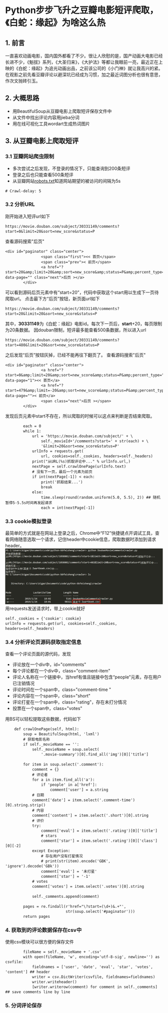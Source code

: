 # Python步步飞升之豆瓣电影短评爬取，《白蛇：缘起》为啥这么热

## 1. 前言
一直喜欢动画电影，国内国外都看了不少。很让人欣慰的是，国产动画大电影已经长进不少，《魁拔》系列，《大圣归来》，《大护法》等都让我眼前一亮，最近正在上映的《白蛇：缘起》为追光动画出品，之前该公司的《小门神》就让我高兴的紧。在观影之前先看豆瓣评论以避深坑已经成为习惯，加之最近词图分析也很有意思，作次文抛砖引玉。

## 2. 大概思路

- 用BeautifulSoup从豆瓣电影上爬取短评保存文件中
- 从文件中找出评论内容用jieba分词
- 用在线可视化工具wordart生成热词图片

## 3. 从豆瓣电影上爬取短评

### 3.1 豆瓣网站爬虫限制

- 多次尝试之后发现，不登录的情况下，只能查询到200条短评
- 登录之后也只能查看500条短评
- 从豆瓣网站[robots.txt](https://www.douban.com/robots.txt)知道网站期望的被访问的间隔为5s
```
# Crawl-delay: 5
```

### 3.2 分析URL
刚开始进入短评url如下
```
https://movie.douban.com/subject/30331149/comments?start=0&limit=20&sort=new_score&status=P
```
查看源码搜索"后页"
```
<div id="paginator" class="center">
                <span class="first"><< 首页</span>
                <span class="prev">< 前页</span>
                <a href="?start=20&amp;limit=20&amp;sort=new_score&amp;status=P&amp;percent_type=" data-page="" class="next">后页 ></a>
        </div>
```
可以看到源码后页元素中有“start=20”，代码中获取这个start用以生成下一页待爬取url。
点击最下方“后页”按钮，新页面url如下
```
https://movie.douban.com/subject/30331149/comments?start=20&limit=20&sort=new_score&status=P
```
其中，**30331149**为《白蛇：缘起》电影id。每次下一页后，**start**+20，每页限制为20条数据。
因douban限制，短评最多能查看500条数据，所以进入url
```
https://movie.douban.com/subject/30331149/comments?start=480&limit=20&sort=new_score&status=P
```
之后发现“后页”按钮灰掉，已经不能再往下翻页了。
查看源码搜索"后页"
```
<div id="paginator" class="center">
                <a href="?start=0&amp;limit=20&amp;sort=new_score&amp;status=P&amp;percent_type=" data-page="1"><< 首页</a>
                <a href="?start=479&amp;limit=-20&amp;sort=new_score&amp;status=P&amp;percent_type=" data-page="">< 前页</a>
                <span class="next">后页 ></span>
        </div>
```
发现后页元素中start不存在，所以爬取的时候可以这点来判断是否结束爬取。
```
        each = 0
        while 1:
            url = 'https://movie.douban.com/subject/' + \
                self._movieId+'/comments?start=' + str(each) + \
                '&limit=20&sort=new_score&status=P'
            urlInfo = requests.get(
                url, cookies=self._cookies, headers=self._headers)
            print("从URL(%s)抓取评论中..." % urlInfo.url,)
            nextPage = self.crawlOnePage(urlInfo.text)
            # 没有下一页，最后一个元素为前页
            if int(nextPage[-1]) < each:
                print('抓取结束...')
                break
            else:
                time.sleep(round(random.uniform(5.0, 5.5), 2)) ## 随机暂停5-5.5s时间再发起请求
                each = int(nextPage[-1])
```

### 3.3 cookie模拟登录
最简单的方式就是在网站上登录之后，Chrome中“F12”快捷键点开调试工具，查看网络随意选取一个请求，记住header中cookie信息，爬取数据时添加到请求header。
![获取cookie](https://github.com/Kianhit/python-bbfeisheng/raw/master/crawler/result.png)
用requests发送请求时，带上cookie就好
```
self._cookies = {'cookie': cookie}
urlInfo = requests.get(url, cookies=self._cookies, headers=self._headers)
```

### 3.4 分析评论页源码获取指定信息
查看一个评论页面的源代码，发现
- 评论放在一个div中，id="comments"
- 每个评论都在一个div中，class="comment-item"
- 评论人名称在一个链接中，当href有值且链接中包含“people”元素，存在用户已注销情况
- 评论时间在一个span中，class="comment-time "
- 评论内容在一个span中，class="short"
- 评论打星在一个span中，class="rating"，存在未打分情况
- 投票在一个span中，class="votes"

用BS可以轻松提取这些数据，代码如下
```
    def crawlOnePage(self, html):
        soup = BeautifulSoup(html, 'lxml')
        # 获取电影名称
        if self._movieName == '':
            self._movieName = soup.select(
                '.movie-summary')[0].find_all('img')[0]['title']

        for item in soup.select('.comment'):
            comment = {}
            # 评论者
            for a in item.find_all('a'):
                if 'people' in a['href']:
                    comment['user'] = a.string
            # 日期
            comment['date'] = item.select('.comment-time')[0].string.strip()
            # 内容
            comment['content'] = item.select('.short')[0].string
            # 评价
            try:
                comment['eval'] = item.select('.rating')[0]['title']
                # stars
                comment['star'] = item.select('.rating')[0]['class'][0][-2]
            except Exception:
                # 存在用户没有打星情况
                # print(str(item).encode('GBK', 'ignore').decode('GBk'))
                comment['eval'] = '未打星'
                comment['star'] = '-1'
            # votes
            comment['votes'] = item.select('.votes')[0].string

            self._comments.append(comment)

        pages = re.findall(r'href="\?start=(\d+)&.+"',
                           str(soup.select('#paginator')))
        return pages
```

### 4. 获取到的评论数据保存在csv中
使用csv模块可以很方便的保存文件
```
        fileName = self._movieName + '.csv'
        with open(fileName, 'w', encoding='utf-8-sig', newline='') as csvfile:
            fieldnames = ['user', 'date', 'eval', 'star', 'votes', 'content'] ## header
            writer = csv.DictWriter(csvfile, fieldnames=fieldnames)
            writer.writeheader()
            [writer.writerow(comment) for comment in self._comments] ## save comments line by line
```

### 5. 分词评论保存